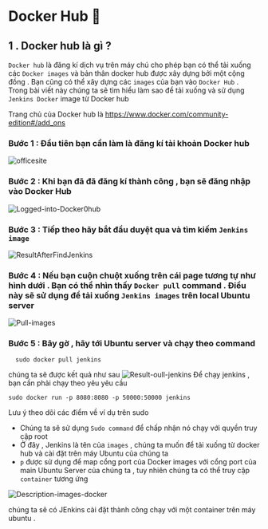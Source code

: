 # Docker Hub :triangular_flag_on_post:

## 1 . Docker hub là gì ?

`Docker hub` là đăng kí dịch vụ trên máy chú cho phép bạn có thể tải xuống các `Docker images` và bản thân docker hub được xây dựng bởi một cộng đồng . Bạn cũng có thể xây dựng các `images` của bạn vào `Docker Hub` . Trong bài viết này chúng ta sẽ tìm hiểu làm sao để tải xuống và sử dụng `Jenkins Docker` image từ Docker hub

Trang chủ của Docker hub là https://www.docker.com/community-edition#/add_ons

### Bước 1 : Đầu tiên bạn cần làm là đăng kí tài khoản Docker hub

![officesite](https://www.tutorialspoint.com/docker/images/docker_hub_singup.jpg)

### Bước 2 : Khi bạn đã đã đăng kí thành công , bạn sẽ đăng nhập vào Docker Hub

![Logged-into-Docker0hub](https://www.tutorialspoint.com/docker/images/logged_into_docker_hub.jpg)

### Bước 3 : Tiếp theo hãy bắt đầu duyệt qua và tìm kiếm `Jenkins image`

![ResultAfterFindJenkins](https://www.tutorialspoint.com/docker/images/jenkins_image.jpg)

### Bước 4 : Nếu bạn cuộn chuột xuống trên cái page tương tự như hình dưới . Bạn có thể nhìn thấy `Docker pull` command . Điều này sẽ sử dụng để tải xuống `Jenkins images` trên local Ubuntu server

![Pull-images](https://www.tutorialspoint.com/docker/images/pull_command.jpg)

### Bước 5 : Bây gờ , hãy tới Ubuntu server và chạy theo command

      sudo docker pull jenkins

chúng ta sẽ được kết quả như sau
![Result-oull-jenkins](https://www.tutorialspoint.com/docker/images/ubuntu_server.jpg)
Để chạy jenkins , bạn cần phải chạy theo yêu yêu cầu

    sudo docker run -p 8080:8080 -p 50000:50000 jenkins

Lưu ý theo dõi các điểm về ví dụ trên sudo

- Chúng ta sẽ sử dụng `Sudo command` để chấp nhận nó chạy với quyền truy cập root
- Ở đây , Jenkins là tên của `images` , chúng ta muốn để tải xuống từ docker hub và cài đặt trên máy Ubuntu của chúng ta
- `p` được sử dụng để map cổng port của Docker images với cổng port của main Ubuntu Server của chúng ta , tuy nhiên chúng ta có thể truy cập `container` tương ứng

![Description-images-docker](https://www.tutorialspoint.com/docker/images/sudo_command.jpg)

chúng ta sẽ có JEnkins cài đặt thành công chạy với một container trên máy ubuntu .
